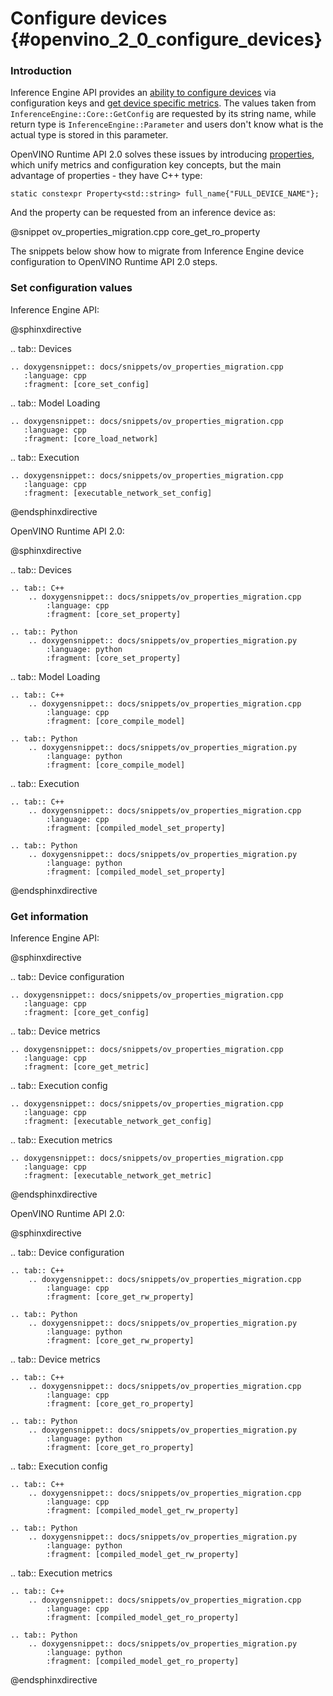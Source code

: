 # Configure devices {#openvino_2_0_configure_devices}

### Introduction

Inference Engine API provides an [ability to configure devices](https://docs.openvino.ai/2021.4/openvino_docs_IE_DG_InferenceEngine_QueryAPI.html) via configuration keys and [get device specific metrics](https://docs.openvino.ai/2021.4/openvino_docs_IE_DG_InferenceEngine_QueryAPI.html#getmetric). The values taken from `InferenceEngine::Core::GetConfig` are requested by its string name, while return type is `InferenceEngine::Parameter` and users don't know what is the actual type is stored in this parameter.

OpenVINO Runtime API 2.0 solves these issues by introducing [properties](../supported_plugins/config_properties.md), which unify metrics and configuration key concepts, but the main advantage of properties - they have C++ type:

```
static constexpr Property<std::string> full_name{"FULL_DEVICE_NAME"};
```

And the property can be requested from an inference device as:

@snippet ov_properties_migration.cpp core_get_ro_property

The snippets below show how to migrate from Inference Engine device configuration to OpenVINO Runtime API 2.0 steps.

### Set configuration values

Inference Engine API:

@sphinxdirective

.. tab:: Devices

    .. doxygensnippet:: docs/snippets/ov_properties_migration.cpp
       :language: cpp
       :fragment: [core_set_config]

.. tab:: Model Loading

    .. doxygensnippet:: docs/snippets/ov_properties_migration.cpp
       :language: cpp
       :fragment: [core_load_network]

.. tab:: Execution

    .. doxygensnippet:: docs/snippets/ov_properties_migration.cpp
       :language: cpp
       :fragment: [executable_network_set_config]

@endsphinxdirective

OpenVINO Runtime API 2.0:

@sphinxdirective

.. tab:: Devices

    .. tab:: C++
        .. doxygensnippet:: docs/snippets/ov_properties_migration.cpp
            :language: cpp
            :fragment: [core_set_property]

    .. tab:: Python
        .. doxygensnippet:: docs/snippets/ov_properties_migration.py
            :language: python
            :fragment: [core_set_property]

.. tab:: Model Loading

    .. tab:: C++
        .. doxygensnippet:: docs/snippets/ov_properties_migration.cpp
            :language: cpp
            :fragment: [core_compile_model]

    .. tab:: Python
        .. doxygensnippet:: docs/snippets/ov_properties_migration.py
            :language: python
            :fragment: [core_compile_model]

.. tab:: Execution

    .. tab:: C++
        .. doxygensnippet:: docs/snippets/ov_properties_migration.cpp
            :language: cpp
            :fragment: [compiled_model_set_property]

    .. tab:: Python
        .. doxygensnippet:: docs/snippets/ov_properties_migration.py
            :language: python
            :fragment: [compiled_model_set_property]

@endsphinxdirective

### Get information

Inference Engine API:

@sphinxdirective

.. tab:: Device configuration

    .. doxygensnippet:: docs/snippets/ov_properties_migration.cpp
       :language: cpp
       :fragment: [core_get_config]

.. tab:: Device metrics

    .. doxygensnippet:: docs/snippets/ov_properties_migration.cpp
       :language: cpp
       :fragment: [core_get_metric]

.. tab:: Execution config

    .. doxygensnippet:: docs/snippets/ov_properties_migration.cpp
       :language: cpp
       :fragment: [executable_network_get_config]

.. tab:: Execution metrics

    .. doxygensnippet:: docs/snippets/ov_properties_migration.cpp
       :language: cpp
       :fragment: [executable_network_get_metric]

@endsphinxdirective

OpenVINO Runtime API 2.0:

@sphinxdirective

.. tab:: Device configuration

    .. tab:: C++
        .. doxygensnippet:: docs/snippets/ov_properties_migration.cpp
            :language: cpp
            :fragment: [core_get_rw_property]

    .. tab:: Python
        .. doxygensnippet:: docs/snippets/ov_properties_migration.py
            :language: python
            :fragment: [core_get_rw_property]

.. tab:: Device metrics

    .. tab:: C++
        .. doxygensnippet:: docs/snippets/ov_properties_migration.cpp
            :language: cpp
            :fragment: [core_get_ro_property]

    .. tab:: Python
        .. doxygensnippet:: docs/snippets/ov_properties_migration.py
            :language: python
            :fragment: [core_get_ro_property]

.. tab:: Execution config

    .. tab:: C++
        .. doxygensnippet:: docs/snippets/ov_properties_migration.cpp
            :language: cpp
            :fragment: [compiled_model_get_rw_property]

    .. tab:: Python
        .. doxygensnippet:: docs/snippets/ov_properties_migration.py
            :language: python
            :fragment: [compiled_model_get_rw_property]

.. tab:: Execution metrics

    .. tab:: C++
        .. doxygensnippet:: docs/snippets/ov_properties_migration.cpp
            :language: cpp
            :fragment: [compiled_model_get_ro_property]

    .. tab:: Python
        .. doxygensnippet:: docs/snippets/ov_properties_migration.py
            :language: python
            :fragment: [compiled_model_get_ro_property]

@endsphinxdirective
